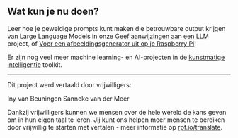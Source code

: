 ## Wat kun je nu doen?

Leer hoe je geweldige prompts kunt maken die betrouwbare output krijgen van Large Language Models in onze [Geef aanwijzingen aan een LLM](http://rpf.io/llmprompt) project, of [Voer een afbeeldingsgenerator uit op je Raspberry Pi](http://rpf.io/sdpi)!

Er zijn nog veel meer machine learning- en AI-projecten in de [kunstmatige intelligentie](https://projects.raspberrypi.org/nl-NL/pathways/ai-toolkit) toolkit.

***

Dit project werd vertaald door vrijwilligers:

Iny van Beuningen
Sanneke van der Meer

Dankzij vrijwilligers kunnen we mensen over de hele wereld de kans geven om in hun eigen taal te leren. Jij kunt ons helpen meer mensen te bereiken door vrijwillig te starten met vertalen - meer informatie op [rpf.io/translate](https://rpf.io/translate).